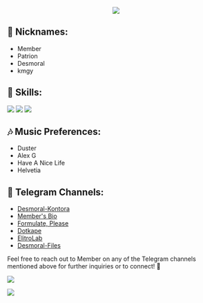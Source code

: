 <p align="center">
    <img src="memb3rlogo.png">
</p>

<h2>📝 Nicknames:</h2>
<ul>
    <li>Member</li>
    <li>Patrion</li>
    <li>Desmoral</li>
    <li>kmgy</li>
</ul>

<h2>💼 Skills:</h2>

![](https://img.shields.io/badge/python-3670A0?style=for-the-badge&logo=python&logoColor=ffdd54) ![](https://img.shields.io/badge/figma-%23F24E1E.svg?style=for-the-badge&logo=figma&logoColor=white) ![](https://img.shields.io/badge/Linux-FCC624?style=for-the-badge&logo=linux&logoColor=black)


<h2>🎶 Music Preferences:</h2>
<ul>
    <li>Duster</li>
    <li>Alex G</li>
    <li>Have A Nice Life</li>
    <li>Helvetia</li>
</ul>

<h2>📢 Telegram Channels:</h2>
<ul>
    <li><a href="https://t.me/desmoral_kontora">Desmoral-Kontora</a></li>
    <li><a href="https://t.me/memberbio">Member's Bio</a></li>
    <li><a href="https://t.me/formulateplease">Formulate, Please</a></li>
    <li><a href="https://t.me/dotkape">Dotkape</a></li>
    <li><a href="https://t.me/elitrolab">ElitroLab</a></li>
    <li><a href="https://t.me/desmoralfiles">Desmoral-Files</a></li>
</ul>

<p>
    Feel free to reach out to Member on any of the Telegram channels mentioned above for further inquiries or to connect! 📩
</p>

![](https://github-readme-stats.vercel.app/api?username=memb3r&theme=dark&hide_border=false&include_all_commits=true&count_private=true)

[![](https://visitcount.itsvg.in/api?id=memb3r&label=Profile%20Views&color=12&icon=5&pretty=false)](https://visitcount.itsvg.in)

</body>
</html>
